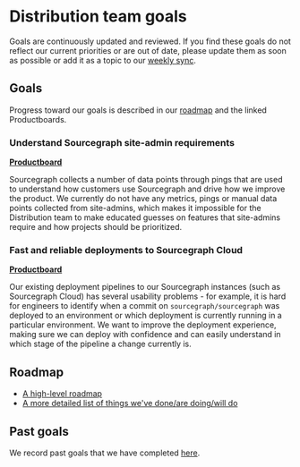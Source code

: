 # Distribution team goals

Goals are continuously updated and reviewed. If you find these goals do not reflect our current priorities or are out of date, please update them as soon as possible or add it as a topic to our [weekly sync](recurring_processes.md#weekly-distribution-team-sync).

## Goals

Progress toward our goals is described in our [roadmap](#roadmap) and the linked Productboards.

### Understand Sourcegraph site-admin requirements

**[Productboard](https://sourcegraph.productboard.com/feature-board/2612407-fy2022-roadmap-distribution/features/7253378/detail/expanded)**

Sourcegraph collects a number of data points through pings that are used to understand how customers use Sourcegraph and drive how we improve the product. We currently do not have any metrics, pings or manual data points collected from site-admins, which makes it impossible for the Distribution team to make educated guesses on features that site-admins require and how projects should be prioritized.

### Fast and reliable deployments to Sourcegraph Cloud

**[Productboard](https://sourcegraph.productboard.com/feature-board/2612407-fy2022-roadmap-distribution/features/7274917/detail/expanded)**

Our existing deployment pipelines to our Sourcegraph instances (such as Sourcegraph Cloud) has several usability problems - for example, it is hard for engineers to identify when a commit on `sourcegraph/sourcegraph` was deployed to an environment or which deployment is currently running in a particular environment. We want to improve the deployment experience, making sure we can deploy with confidence and can easily understand in which stage of the pipeline a change currently is.

## Roadmap

- [A high-level roadmap](https://sourcegraph.productboard.com/roadmap/2612216-fy2022-r-o-distribution)
- [A more detailed list of things we've done/are doing/will do](https://sourcegraph.productboard.com/feature-board/2925635-distribution)

## Past goals

We record past goals that we have completed [here](goals_completed.md).
